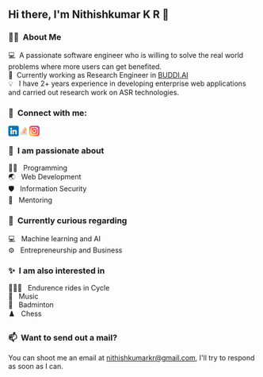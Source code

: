 ## Hi there, I'm Nithishkumar K R 👋

### 👩‍💻 &nbsp;About Me

💻 &nbsp;A passionate software engineer who is willing to solve the real world problems where more users can get benefited.\
💼 &nbsp;Currently working as Research Engineer in [BUDDI.AI](https://buddi.ai)\
💡 &nbsp; I have 2+ years experience in developing enterprise web applications and carried out research work on ASR technologies.

### 🤝 &nbsp;Connect with me:

<a href="https://www.linkedin.com/in/nithishkumarkr/"><img align="left" src="images/linkedin.png" alt="Nithishkumar K R | LinkedIn" width="21px"/></a> &emsp;
<a href="https://stackoverflow.com/users/9113635/nithishkumar-k-r"><img align="left" src="images/stackoverflow.png" alt="Nithishkumar K R | Stackoverflow" width="21px"/></a> &emsp;
<a href="https://www.instagram.com/nithishkumarkr/"><img align="left" src="images/instagram.png" alt="Nithishkumar K R | Instagram" width="21px"/></a>

### 🌱 &nbsp;I am passionate about

👨‍💻 &nbsp; Programming\
🌏 &nbsp; Web Development\
🛡️ &nbsp; Information Security\
📝 &nbsp; Mentoring

### 👀 &nbsp;Currently curious regarding

💻 &nbsp; Machine learning and AI\
⚙️ &nbsp; Entrepreneurship and Business

### ✨ &nbsp;I am also interested in
🚴🏼‍♂️ &nbsp; Endurence rides in Cycle\
🎼 &nbsp; Music\
🏸 &nbsp; Badminton\
♟️  &nbsp; Chess

### 📫 &nbsp;Want to send out a mail?

You can shoot me an email at nithishkumarkr@gmail.com, I'll try to respond as soon as I can.
